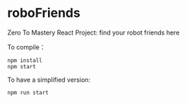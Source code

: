 # roboFriends
Zero To Mastery React Project: find your robot friends here

To compile：

```
npm install
npm start
```

To have a simplified version:

```
npm run start
```
